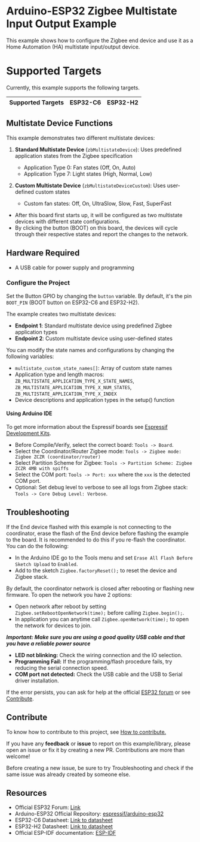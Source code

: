 # Arduino-ESP32 Zigbee Multistate Input Output Example

This example shows how to configure the Zigbee end device and use it as a Home Automation (HA) multistate input/output device.

# Supported Targets

Currently, this example supports the following targets.

| Supported Targets | ESP32-C6 | ESP32-H2 |
| ----------------- | -------- | -------- |

## Multistate Device Functions

This example demonstrates two different multistate devices:

1. **Standard Multistate Device** (`zbMultistateDevice`): Uses predefined application states from the Zigbee specification
   - Application Type 0: Fan states (Off, On, Auto)
   - Application Type 7: Light states (High, Normal, Low)

2. **Custom Multistate Device** (`zbMultistateDeviceCustom`): Uses user-defined custom states
   - Custom fan states: Off, On, UltraSlow, Slow, Fast, SuperFast

* After this board first starts up, it will be configured as two multistate devices with different state configurations.
* By clicking the button (BOOT) on this board, the devices will cycle through their respective states and report the changes to the network.

## Hardware Required

* A USB cable for power supply and programming

### Configure the Project

Set the Button GPIO by changing the `button` variable. By default, it's the pin `BOOT_PIN` (BOOT button on ESP32-C6 and ESP32-H2).

The example creates two multistate devices:
- **Endpoint 1**: Standard multistate device using predefined Zigbee application types
- **Endpoint 2**: Custom multistate device using user-defined states

You can modify the state names and configurations by changing the following variables:
- `multistate_custom_state_names[]`: Array of custom state names
- Application type and length macros: `ZB_MULTISTATE_APPLICATION_TYPE_X_STATE_NAMES`, 
`ZB_MULTISTATE_APPLICATION_TYPE_X_NUM_STATES`, `ZB_MULTISTATE_APPLICATION_TYPE_X_INDEX`
- Device descriptions and application types in the setup() function

#### Using Arduino IDE

To get more information about the Espressif boards see [Espressif Development Kits](https://www.espressif.com/en/products/devkits).

* Before Compile/Verify, select the correct board: `Tools -> Board`.
* Select the Coordinator/Router Zigbee mode: `Tools -> Zigbee mode: Zigbee ZCZR (coordinator/router)`
* Select Partition Scheme for Zigbee: `Tools -> Partition Scheme: Zigbee ZCZR 4MB with spiffs`
* Select the COM port: `Tools -> Port: xxx` where the `xxx` is the detected COM port.
* Optional: Set debug level to verbose to see all logs from Zigbee stack: `Tools -> Core Debug Level: Verbose`.

## Troubleshooting

If the End device flashed with this example is not connecting to the coordinator, erase the flash of the End device before flashing the example to the board. It is recommended to do this if you re-flash the coordinator.
You can do the following:

* In the Arduino IDE go to the Tools menu and set `Erase All Flash Before Sketch Upload` to `Enabled`.
* Add to the sketch `Zigbee.factoryReset();` to reset the device and Zigbee stack.

By default, the coordinator network is closed after rebooting or flashing new firmware.
To open the network you have 2 options:

* Open network after reboot by setting `Zigbee.setRebootOpenNetwork(time);` before calling `Zigbee.begin();`.
* In application you can anytime call `Zigbee.openNetwork(time);` to open the network for devices to join.

***Important: Make sure you are using a good quality USB cable and that you have a reliable power source***

* **LED not blinking:** Check the wiring connection and the IO selection.
* **Programming Fail:** If the programming/flash procedure fails, try reducing the serial connection speed.
* **COM port not detected:** Check the USB cable and the USB to Serial driver installation.

If the error persists, you can ask for help at the official [ESP32 forum](https://esp32.com) or see [Contribute](#contribute).

## Contribute

To know how to contribute to this project, see [How to contribute.](https://github.com/espressif/arduino-esp32/blob/master/CONTRIBUTING.rst)

If you have any **feedback** or **issue** to report on this example/library, please open an issue or fix it by creating a new PR. Contributions are more than welcome!

Before creating a new issue, be sure to try Troubleshooting and check if the same issue was already created by someone else.

## Resources

* Official ESP32 Forum: [Link](https://esp32.com)
* Arduino-ESP32 Official Repository: [espressif/arduino-esp32](https://github.com/espressif/arduino-esp32)
* ESP32-C6 Datasheet: [Link to datasheet](https://www.espressif.com/sites/default/files/documentation/esp32-c6_datasheet_en.pdf)
* ESP32-H2 Datasheet: [Link to datasheet](https://www.espressif.com/sites/default/files/documentation/esp32-h2_datasheet_en.pdf)
* Official ESP-IDF documentation: [ESP-IDF](https://idf.espressif.com)
